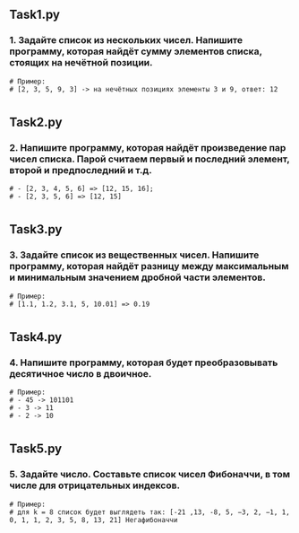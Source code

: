 ## Task1.py
### 1. Задайте список из нескольких чисел. Напишите программу, которая найдёт сумму элементов списка, стоящих на нечётной позиции.
```
# Пример:
# [2, 3, 5, 9, 3] -> на нечётных позициях элементы 3 и 9, ответ: 12
```
#

## Task2.py
### 2. Напишите программу, которая найдёт произведение пар чисел списка. Парой считаем первый и последний элемент, второй и предпоследний и т.д.
```
# - [2, 3, 4, 5, 6] => [12, 15, 16];
# - [2, 3, 5, 6] => [12, 15]
```
#

## Task3.py
### 3. Задайте список из вещественных чисел. Напишите программу, которая найдёт разницу между максимальным и минимальным значением дробной части элементов.
```
# Пример:
# [1.1, 1.2, 3.1, 5, 10.01] => 0.19
```
#

## Task4.py
### 4. Напишите программу, которая будет преобразовывать десятичное число в двоичное.
```
# Пример:
# - 45 -> 101101
# - 3 -> 11
# - 2 -> 10
```
#

## Task5.py
### 5. Задайте число. Составьте список чисел Фибоначчи, в том числе для отрицательных индексов.
```
# Пример:
# для k = 8 список будет выглядеть так: [-21 ,13, -8, 5, −3, 2, −1, 1, 0, 1, 1, 2, 3, 5, 8, 13, 21] Негафибоначчи
```
#
